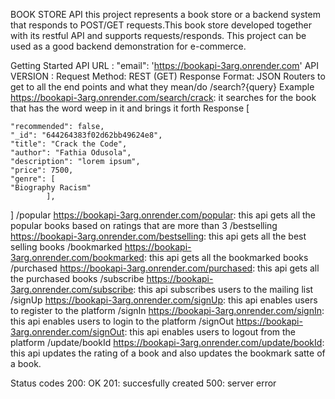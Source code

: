 BOOK STORE API
this project represents a book store or a backend system that responds to POST/GET requests.This book store developed together with its restful API and supports requests/responds. This project can be used as a good backend demonstration for e-commerce.

Getting Started
API URL : "email": 'https://bookapi-3arg.onrender.com'
API VERSION : 
Request Method: REST (GET)
Response Format: JSON
Routers to get to all the end points and what they mean/do
/search?{query}
Example
https://bookapi-3arg.onrender.com/search/crack: it searches for the book that has the word weep in it and brings it forth
Response
[
            
    "recommended": false,
    "_id": "644264383f02d62bb49624e8",
    "title": "Crack the Code",
    "author": "Fathia Odusola",
    "description": "lorem ipsum",
    "price": 7500,
    "genre": [
    "Biography Racism"
            ],
]
/popular
https://bookapi-3arg.onrender.com/popular: this api gets all the popular books based on ratings that are more than 3
/bestselling
https://bookapi-3arg.onrender.com/bestselling: this api gets all the best selling books 
/bookmarked
https://bookapi-3arg.onrender.com/bookmarked: this api gets all the bookmarked books
/purchased
https://bookapi-3arg.onrender.com/purchased: this api gets all the purchased books
/subscribe
https://bookapi-3arg.onrender.com/subscribe: this api subscribes users to the mailing list
/signUp
https://bookapi-3arg.onrender.com/signUp: this api enables users to register to the platform
/signIn
https://bookapi-3arg.onrender.com/signIn: this api enables users to login to the platform
/signOut
https://bookapi-3arg.onrender.com/signOut: this api enables users to logout from the platform
/update/bookId
https://bookapi-3arg.onrender.com/update/bookId: this api updates the rating of a book and also updates the bookmark satte of a book.

Status codes
200: OK
201: succesfully created
500: server error
